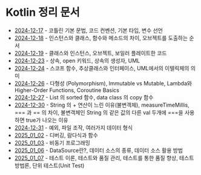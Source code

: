 # Kotlin 정리 문서

- [2024-12-17](../../docs/daily/2024_12_17.md) - 코틀린 기본 문법, 코드 컨벤션, 기본 타입, 변수 선언
- [2024-12-18](../../docs/daily/2024_12_18.md) - 인스턴스와 클래스, 함수와 메소드의 차이, 오브젝트를 도출하는 순서
- [2024-12-19](../../docs/daily/2024_12_19.md) - 클래스와 인스턴스, 오브젝트, 보일러 플레이트한 코드
- [2024-12-23](../../docs/daily/2024_12_23.md) - 상속, open 키워드, 상속의 생성자, UML
- [2024-12-24](../../docs/daily/2024_12_24.md) - 스코프 함수, 추상클래스와 인터페이스, UML에서의 이텔릭체의 의미
- [2024-12-26](../../docs/daily/2024_12_26.md) - 다형성 (Polymorphism), Immutable vs Mutable, Lambda와 Higher-Order
  Functions, Coroutine Basics
- [2024-12-27](../../docs/daily/2024_12_27.md) - List 의 sorted 함수, data class 의 copy 함수
- [2024-12-30](../../docs/daily/2024_12_30.md) - String 의 + 연산이 느린 이유(불변객체), measureTimeMillis, === 과 == 의 차이, 불변객체인
  String 의 같은 값의 다른 val 두개에 ===을 사용하면 true가 나오는 이유
- [2024-12-31](../../docs/daily/2024_12_31.md) - 예외, 파일 조작, 여러가지 데이터 형식
- [2025_01_02](../../docs/daily/2025_01_02.md) - 디버깅, 람다식과 함수
- [2025_01_03](../../docs/daily/2025_01_03.md) - 비동기 프로그래밍
- [2025_01_06](../../docs/daily/2025_01_06.md) - DataSource란?, 데이터 소스의 종류, 데이터 소스 활용 방법
- [2025_01_07](../../docs/daily/2025_01_07.md) - 테스트 이론, 테스트와 품질 관리, 테스트를 통한 품질 향상, 테스트 방법론, 단위 테스트(Unit Test)